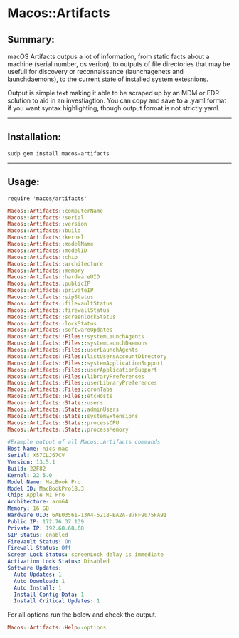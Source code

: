 # Macos::Artifacts

## Summary:
macOS Artifacts outpus a lot of information, from static facts about a machine (serial number, os verion), to outputs of file directories that may be usefull for discovery or reconnaissance (launchagenets and launchdaemons), to the current state of installed system extesnions.

Output is simple text making it able to be scraped up by an MDM or EDR solution to aid in an investiagtion. You can copy and save to a .yaml format if you want syntax highlighting, though output format is not strictly yaml.

---
## Installation:

`sudp gem install macos-artifacts`

---
## Usage:

`require 'macos/artifacts'`

```ruby
Macos::Artifacts::computerName
Macos::Artifacts::serial
Macos::Artifacts::version
Macos::Artifacts::build
Macos::Artifacts::kernel
Macos::Artifacts::modelName
Macos::Artifacts::modelID
Macos::Artifacts::chip
Macos::Artifacts::architecture
Macos::Artifacts::memory
Macos::Artifacts::hardwareUID
Macos::Artifacts::publicIP
Macos::Artifacts::privateIP
Macos::Artifacts::sipStatus
Macos::Artifacts::filevaultStatus
Macos::Artifacts::firewallStatus
Macos::Artifacts::screenlockStatus
Macos::Artifacts::lockStatus
Macos::Artifacts::softwareUpdates
Macos::Artifacts::Files::systemLaunchAgents
Macos::Artifacts::Files::systemLaunchDaemons
Macos::Artifacts::Files::userLaunchAgents
Macos::Artifacts::Files::listUsersAccountDirectory
Macos::Artifacts::Files::systemApplicationSupport
Macos::Artifacts::Files::userApplicationSupport
Macos::Artifacts::Files::libraryPreferences
Macos::Artifacts::Files::userLibraryPreferences
Macos::Artifacts::Files::cronTabs
Macos::Artifacts::Files::etcHosts
Macos::Artifacts::State::users
Macos::Artifacts::State::adminUsers
Macos::Artifacts::State::systemExtensions
Macos::Artifacts::State::processCPU
Macos::Artifacts::State::processMemory
```



```yaml
#Example output of all Macos::Artifacts commands
Host Name: nics-mac
Serial: X57CLJ67CV
Version: 13.5.1
Build: 22F82
Kernel: 22.5.0
Model Name: MacBook Pro
Model ID: MacBookPro18,3
Chip: Apple M1 Pro
Architecture: arm64
Memory: 16 GB
Hardware UID: 6AE03561-13A4-5218-BA2A-87FF9075FA91
Public IP: 172.76.37.139
Private IP: 192.68.68.68
SIP Status: enabled
FireVault Status: On
Firewall Status: Off
Screen Lock Status: screenLock delay is immediate
Activation Lock Status: Disabled
Software Updates:
  Auto Updates: 1
  Auto Download: 1
  Auto Install: 1
  Install Config Data: 1
  Install Critical Updates: 1
```



For all options run the below and check the output.

```ruby
Macos::Artifacts::Help::options
```


